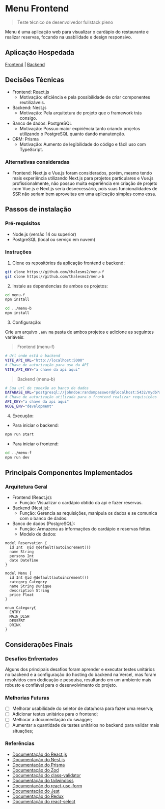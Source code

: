 # Menu Frontend

> Teste técnico de desenvolvedor fullstack pleno

Menu é uma aplicação web para visualizar o cardápio do restaurante e realizar reservas, focando na usabilidade e design responsivo.

## Aplicação Hospedada

[Frontend](https://menu-f.vercel.app/) |
[Backend](https://menu-b.vercel.app/swagger)

## Decisões Técnicas

* Frontend: React.js
  * Motivação: eficiência e pela possibilidade de criar componentes reutilizáveis.
* Backend: Nest.js
  * Motivação: Pela arquitetura de projeto que o framework trás consigo.
* Banco de dados: PostgreSQL
  * Motivação: Possuo maior expiriência tanto criando projetos utilizando o PostgreSQL quanto dando manutenção.
* ORM: Prisma
  * Motivação: Aumento de legibilidade do código e fácil uso com TypeScript.

### Alternativas consideradas

* Frontend: Next.js e Vue.js foram considerados, porém, mesmo tendo mais experiência utilizando Next.js para projetos particulares e Vue.js profissionalmente, não possuo muita experiência em criação de projeto com Vue.js e Next.js seria desnecessário, pois suas funcionalidades de SSR não seriam bem aproveitas em uma aplicação simples como essa.

## Passos de instalação

### Pré-requisitos

* Node.js (versão 14 ou superior)
* PostgreSQL (local ou serviço em nuvem)

### Instruções

1. Clone os repositórios da aplicação frontend e backend:

```bash
git clone https://github.com/thalesms2/menu-f
git clone https://github.com/thalesms2/menu-b
```

2. Instale as dependencias de ambos os projetos:

```bash
cd menu-f
npm install

cd ../menu-b
npm install
```

3. Configuração:

Crie um arquivo `.env` na pasta de ambos projetos e adicione as seguintes variáveis:
> Frontend (menu-f)

```bash
# Url onde está o backend
VITE_API_URL="http://localhost:5000"
# Chave de autorização para uso da API
VITE_API_KEY="a chave da api aqui"
```

> Backend (menu-b)

```bash
# Sua url de conexão ao banco de dados
DATABASE_URL="postgresql://johndoe:randompassword@localhost:5432/mydb?schema=public"
# Chave de autorização utilizada para o frontend realizar requisições
API_KEY="a chave da api aqui"
NODE_ENV="development"
```

4. Execução:

* Para iniciar o backend:

```bash
npm run start
```

* Para iniciar o frontend:

```bash
cd ../menu-f
npm run dev
```

## Principais Componentes Implementados

### Arquitetura Geral

* Frontend (React.js):
  * Função: Visualizar o cardápio obtido da api e fazer reservas.
* Backend (Nest.js):
  * Função: Gerencia as requisições, manipula os dados e se comunica com o banco de dados.
* Banco de dados (PostgreSQL):
  * Função: Armazena as informações do cardápio e reservas feitas.
  * Modelo de dados:
  
```prisma
model Reservation {
  id Int  @id @default(autoincrement())
  name String 
  persons Int
  date DateTime
}

model Menu {
  id Int @id @default(autoincrement())
  category Category
  name String @unique
  description String
  price Float
}

enum Category{
  ENTRY
  MAIN_DISH
  DESSERT
  DRINK
}
```

## Considerações Finais

### Desafios Enfrentados

Alguns dos principais desafios foram aprender e executar testes unitários no backend e a configuração do hosting do backend na Vercel, mas foram resolvidos com dedicação e pesquisa, resultando em um ambiente mais robusto e confiável para o desenvolvimento do projeto.

### Melhorias Futuras

- [ ] Melhorar usabilidade do seletor de data/hora para fazer uma reserva;
- [ ] Adicionar testes unitários para o frontend;
- [ ] Melhorar a documentação do swagger;
- [ ] Aumentar a quantidade de testes unitários no backend para validar mais situações;

### Referências

* [Documentação do React.js](https://react.dev/reference/react)
* [Documentação do Nest.js](https://docs.nestjs.com/)
* [Documentação do Prisma](https://www.prisma.io/docs/orm)
* [Documentação do Zod](https://zod.dev/)
* [Documentação do class-validator](https://github.com/typestack/class-validator)
* [Documentação do tailwindcss](https://tailwindcss.com/docs/installation)
* [Documentação do react-use-form](https://www.react-hook-form.com/api/)
* [Documentação do Jest](https://jestjs.io/pt-BR/docs/)
* [Documentação do Redux](https://redux.js.org/api/api-reference)
* [Documentação do react-select](https://react-select.com/home)
